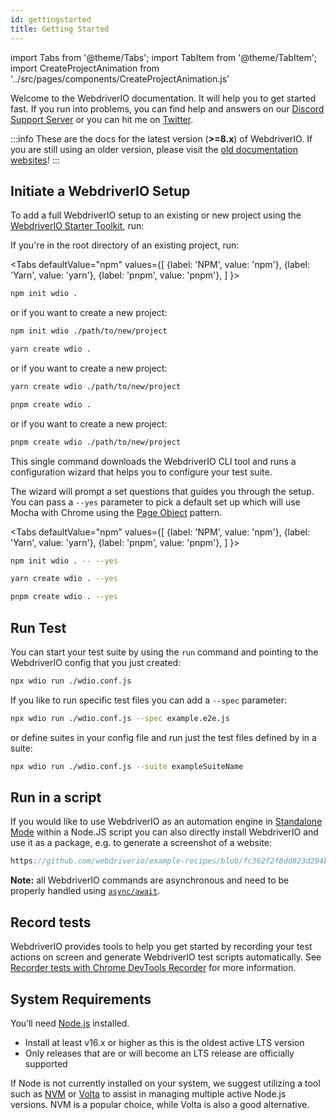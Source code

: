 ```yaml
---
id: gettingstarted
title: Getting Started
---
```


import Tabs from '@theme/Tabs';
import TabItem from '@theme/TabItem';
import CreateProjectAnimation from '../src/pages/components/CreateProjectAnimation.js'

Welcome to the WebdriverIO documentation. It will help you to get started fast. If you run into problems, you can find help and answers on our [Discord Support Server](https://discord.webdriver.io) or you can hit me on [Twitter](https://twitter.com/webdriverio).

:::info
These are the docs for the latest version (__>=8.x__) of WebdriverIO. If you are still using an older version, please visit the [old documentation websites](/versions)!
:::

## Initiate a WebdriverIO Setup

To add a full WebdriverIO setup to an existing or new project using the [WebdriverIO Starter Toolkit](https://www.npmjs.com/package/create-wdio), run:

If you're in the root directory of an existing project, run:

<Tabs
  defaultValue="npm"
  values={[
    {label: 'NPM', value: 'npm'},
 {label: 'Yarn', value: 'yarn'},
 {label: 'pnpm', value: 'pnpm'},
 ]
}>
<TabItem value="npm">

```sh
npm init wdio .
```

or if you want to create a new project:

```sh
npm init wdio ./path/to/new/project
```

</TabItem>
<TabItem value="yarn">

```sh
yarn create wdio .
```

or if you want to create a new project:

```sh
yarn create wdio ./path/to/new/project
```

</TabItem>
<TabItem value="pnpm">

```sh
pnpm create wdio .
```

or if you want to create a new project:

```sh
pnpm create wdio ./path/to/new/project
```

</TabItem>
</Tabs>

This single command downloads the WebdriverIO CLI tool and runs a configuration wizard that helps you to configure your test suite.

<CreateProjectAnimation />

The wizard will prompt a set questions that guides you through the setup. You can pass a `--yes` parameter to pick a default set up which will use Mocha with Chrome using the [Page Object](https://martinfowler.com/bliki/PageObject.html) pattern.

<Tabs
  defaultValue="npm"
  values={[
    {label: 'NPM', value: 'npm'},
 {label: 'Yarn', value: 'yarn'},
 {label: 'pnpm', value: 'pnpm'},
 ]
}>
<TabItem value="npm">

```sh
npm init wdio . -- --yes
```

</TabItem>
<TabItem value="yarn">

```sh
yarn create wdio . --yes
```

</TabItem>
<TabItem value="pnpm">

```sh
pnpm create wdio . --yes
```

</TabItem>
</Tabs>

## Run Test

You can start your test suite by using the `run` command and pointing to the WebdriverIO config that you just created:

```sh
npx wdio run ./wdio.conf.js
```

If you like to run specific test files you can add a `--spec` parameter:

```sh
npx wdio run ./wdio.conf.js --spec example.e2e.js
```

or define suites in your config file and run just the test files defined by in a suite:

```sh
npx wdio run ./wdio.conf.js --suite exampleSuiteName
```

## Run in a script

If you would like to use WebdriverIO as an automation engine in [Standalone Mode](/docs/setuptypes#standalone-mode) within a Node.JS script you can also directly install WebdriverIO and use it as a package, e.g. to generate a screenshot of a website:

```js reference useHTTPS
https://github.com/webdriverio/example-recipes/blob/fc362f2f8dd823d294b9bb5f92bd5991339d4591/getting-started/run-in-script.js#L2-L19
```

__Note:__ all WebdriverIO commands are asynchronous and need to be properly handled using [`async/await`](https://javascript.info/async-await).

## Record tests

WebdriverIO provides tools to help you get started by recording your test actions on screen and generate WebdriverIO test scripts automatically. See [Recorder tests with Chrome DevTools Recorder](/docs/record) for more information.

## System Requirements

You’ll need [Node.js](http://nodejs.org) installed.

- Install at least v16.x or higher as this is the oldest active LTS version
- Only releases that are or will become an LTS release are officially supported

If Node is not currently installed on your system, we suggest utilizing a tool such as [NVM](https://github.com/creationix/nvm) or [Volta](https://volta.sh/) to assist in managing multiple active Node.js versions. NVM is a popular choice, while Volta is also a good alternative.
